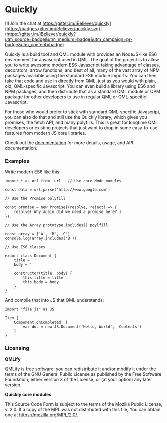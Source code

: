 Quickly
=======

[![Join the chat at https://gitter.im/iBeliever/quickly](https://badges.gitter.im/iBeliever/quickly.svg)](https://gitter.im/iBeliever/quickly?utm_source=badge&utm_medium=badge&utm_campaign=pr-badge&utm_content=badge)

Quickly is a build tool and QML module with provides an NodeJS-like ES6 environment for Javascript used in QML. The goal of the project is to allow you to write awesome modern ES6 Javascript taking advantage of classes, decorators, arrow functions, and best of all, many of the vast array of NPM packages available using the standard ES6 module imports. You can then take that code and use in directly from QML, just as you would with plain, old, QML-specific Javascript. You can even build a library using ES6 and NPM packages, and then distribute that as a standard QML module or QPM package for other developers to use in regular QML or QML-specific Javascript.

For those who would prefer to stick with standard QML-specific Javascript, you can also do that and still use the Quickly library, which gives you promises, the fetch API, and many polyfills. This is great for longtime QML developers or existing projects that just want to drop in some easy-to-use features from modern JS core libraries.

Check out the [documentation](http://quickly.readthedocs.org/en/latest/) for more details, usage, and API documentation.

### Examples

Write modern ES6 like this:

    import * as url from 'url'  // Use core Node modules

    const data = url.parse('http://www.google.com')

    // Use the Promise polyfill

    const promise = new Promise((resolve, reject) => {
        resolve('Why again did we need a promise here?')
    })

    // Use the Array.prototype.includes() poylfill

    const array = ['A', 'B', 'C']
    console.log(array.includes('B'))

    // Use ES6 classes

    export class Document {
        title = ''
        body = ''

        constructor(title, body) {
            this.title = title
            this.body = body
        }
    }

And compile that into JS that QML understands:

    import "file.js" as JS

    Item {
        Component.onCompleted: {
            var doc = new JS.Document('Hello, World', 'Contents')
        }
    }

### Licensing

**QMLify**

QMLify is free software; you can redistribute it and/or modify it under the terms of the GNU General Public License as published by the Free Software Foundation; either version 3 of the License, or (at your option) any later version.

**Quickly core modules**

This Source Code Form is subject to the terms of the Mozilla Public License, v. 2.0. If a copy of the MPL was not distributed with this file, You can obtain one at https://mozilla.org/MPL/2.0/.
